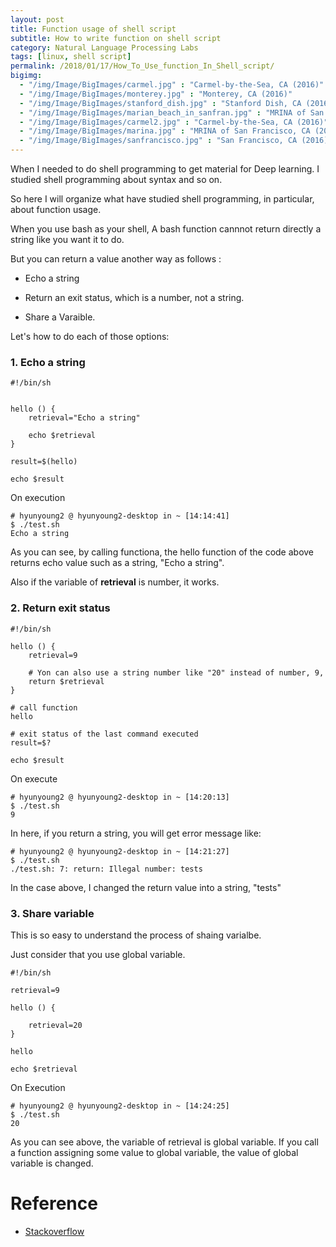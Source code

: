 ```yaml
---
layout: post
title: Function usage of shell script
subtitle: How to write function on shell script
category: Natural Language Processing Labs
tags: [linux, shell script]
permalink: /2018/01/17/How_To_Use_function_In_Shell_script/
bigimg: 
  - "/img/Image/BigImages/carmel.jpg" : "Carmel-by-the-Sea, CA (2016)"
  - "/img/Image/BigImages/monterey.jpg" : "Monterey, CA (2016)"
  - "/img/Image/BigImages/stanford_dish.jpg" : "Stanford Dish, CA (2016)"
  - "/img/Image/BigImages/marian_beach_in_sanfran.jpg" : "MRINA of San Francisco, CA (2016)"
  - "/img/Image/BigImages/carmel2.jpg" : "Carmel-by-the-Sea, CA (2016)"
  - "/img/Image/BigImages/marina.jpg" : "MRINA of San Francisco, CA (2016)"
  - "/img/Image/BigImages/sanfrancisco.jpg" : "San Francisco, CA (2016)"
---
```


When I needed to do shell programming to get material for Deep learning. I studied shell programming about syntax and so on. 

So here I will organize what have studied shell programming, in particular, about function usage. 

When you use bash as your shell, A bash function cannnot return directly a string like you want it to do.

But you can return a value another way as follows :

 - Echo a string
 
 - Return an exit status, which is a number, not a string.
 
 - Share a Varaible. 
 
Let's how to do each of those options:

### 1. Echo a string

```shell
#!/bin/sh


hello () {
    retrieval="Echo a string"

    echo $retrieval
}

result=$(hello)

echo $result
```

On execution 

```shell
# hyunyoung2 @ hyunyoung2-desktop in ~ [14:14:41] 
$ ./test.sh 
Echo a string
```

As you can see, by calling functiona, the hello function of the code above returns echo value such as a string, "Echo a string".

Also if the variable of **retrieval** is number, it works.


### 2. Return exit status

```shell
#!/bin/sh

hello () {
    retrieval=9
    
    # Yon can also use a string number like "20" instead of number, 9, 
    return $retrieval  
}

# call function 
hello

# exit status of the last command executed
result=$?

echo $result
```

On execute

```shell
# hyunyoung2 @ hyunyoung2-desktop in ~ [14:20:13] 
$ ./test.sh
9
```

In here, if you return a string, you will get error message like:

```shell
# hyunyoung2 @ hyunyoung2-desktop in ~ [14:21:27] 
$ ./test.sh 
./test.sh: 7: return: Illegal number: tests
```

In the case above, I changed the return value into a string, "tests"

### 3. Share variable

This is so easy to understand the process of shaing varialbe.

Just consider that you use global variable. 

```shell
#!/bin/sh

retrieval=9

hello () {

    retrieval=20
}

hello

echo $retrieval
```

On Execution 

```shell
# hyunyoung2 @ hyunyoung2-desktop in ~ [14:24:25] 
$ ./test.sh
20
```

As you can see above, the variable of retrieval is global variable. If you call a function assigning some value to global variable, the value of global variable is changed.

# Reference

 - [Stackoverflow](https://stackoverflow.com/questions/8742783/returning-value-from-called-function-in-a-shell-script)

